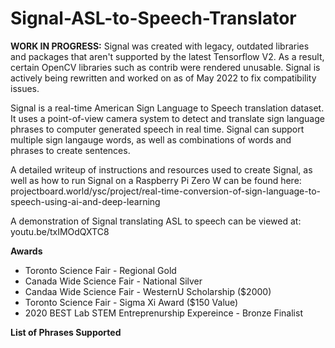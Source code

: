 # Signal-ASL-to-Speech-Translator

**WORK IN PROGRESS:** Signal was created with legacy, outdated libraries and packages that aren't supported by the latest Tensorflow V2. As a result, certain OpenCV libraries such as contrib were rendered unusable. Signal is actively being rewritten and worked on as of May 2022 to fix compatibility issues.

Signal is a real-time American Sign Language to Speech translation dataset. It uses a point-of-view camera system to detect and translate sign language phrases to computer generated speech in real time. Signal can support multiple sign langauge words, as well as combinations of words and phrases to create sentences. 

A detailed writeup of instructions and resources used to create Signal, as well as how to run Signal on a Raspberry Pi Zero W can be found here:
projectboard.world/ysc/project/real-time-conversion-of-sign-language-to-speech-using-ai-and-deep-learning

A demonstration of Signal translating ASL to speech can be viewed at:
youtu.be/txIMOdQXTC8

**Awards**
* Toronto Science Fair - Regional Gold
* Canada Wide Science Fair - National Silver
* Candaa Wide Science Fair - WesternU Scholarship ($2000)
* Toronto Science Fair - Sigma Xi Award ($150 Value)
* 2020 BEST Lab STEM Entreprenurship Expereince - Bronze Finalist

**List of Phrases Supported**


